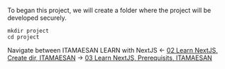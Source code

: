 To began this project, we will create a folder where the project will be developed securely.

    mkdir project
    cd project

Navigate between ITAMAESAN LEARN with NextJS
  <- [02 Learn NextJS, Create dir, ITAMAESAN](https://github.com/itamaesanorg/How-To-NextJS/blob/main/02%20Learn%20NextJS%2C%20Create%20dir%2C%20ITAMAESAN.md)
  -> [03 Learn NextJS, Prerequisits, ITAMAESAN](https://github.com/itamaesanorg/How-To-NextJS/blob/main/03%20Learn%20NextJS%2C%20Prerequisits%2C%20ITAMAESAN.md)
